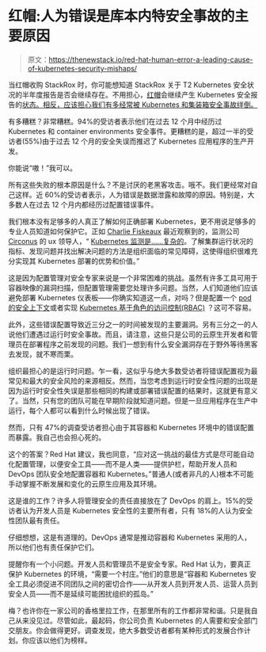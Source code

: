# 红帽:人为错误是库本内特安全事故的主要原因

> 原文：<https://thenewstack.io/red-hat-human-error-a-leading-cause-of-kubernetes-security-mishaps/>

当红帽收购 StackRox 时，你可能想知道 StackRox 关于 T2 Kubernetes 安全状况的半年度报告是否会继续存在。不用担心，[红帽](https://www.openshift.com/try?utm_content=inline-mention)会继续产生 Kubernetes 安全报告的[状态。相反，应该担心我们有多经常被 Kubernetes 和集装箱安全事故绊倒。](https://www.redhat.com/rhdc/managed-files/cl-state-kubernetes-security-report-ebook-f29117-202106-en.pdf)

有多糟糕？非常糟糕。94%的受访者表示他们在过去 12 个月中经历过 Kubernetes 和 container environments 安全事件。更糟糕的是，超过一半的受访者(55%)由于过去 12 个月的安全失误而推迟了 Kubernetes 应用程序的生产开发。

你能说“嗷！”我可以。

所有这些失败的根本原因是什么？不是讨厌的老黑客攻击。哦不。我们更经常对自己这样。近 60%的受访者表示，人为错误是数据泄露和故障的原因。特别是，大多数人在过去 12 个月内都经历过配置错误事件。

我们根本没有足够多的人真正了解如何正确部署 Kubernetes，更不用说足够多的专业人员知道如何保护它。正如 [Charlie Fiskeaux](https://www.linkedin.com/in/charlie-fiskeaux-4293a54/) 最近观察到的，监测公司 [Circonus](https://www.circonus.com/) 的 ux 领导人，“ [Kubernetes 监测是……复杂的](https://thenewstack.io/why-monitoring-kubernetes-is-so-challenging-and-how-to-manage-it/)。了解集群运行状况的指标、发现问题并找出解决问题的方法是组织面临的常见障碍，这使得组织很难充分实现其 Kubernetes 部署的优势和价值。”

这是因为配置管理对安全专家来说是一个非常困难的挑战。虽然有许多工具可用于容器映像的漏洞扫描，但配置管理需要您处理许多问题。当然，人们知道他们应该避免部署 Kubernetes 仪表板——你确实知道这一点，对吗？但是配置一个 [pod 的安全上下文](https://kubernetes.io/docs/tasks/configure-pod-container/security-context/)或者实现 [Kubernetes 基于角色的访问控制(RBAC)](https://kubernetes.io/docs/reference/access-authn-authz/rbac/) ？这可不容易。

此外，这些错误配置导致近三分之一的时间被发现的主要漏洞。另有三分之一的人说他们遭遇过运行时安全事故。而且，请注意，这些只是公司的云原生开发者和管理员在部署程序之前发现的问题。我们一想到有什么安全漏洞存在于野外等待黑客去发现，就不寒而栗。

组织最担心的是运行时问题。乍一看，这似乎与绝大多数受访者将错误配置视为最常见和最大的安全风险的来源相反。然而，当您考虑到运行时安全性问题的出现是因为运行时安全性失误是那些相同的构建或部署错误配置的结果时，这就更有意义了。当然，只有您的团队可能在早期阶段就知道问题。但是一旦应用程序在生产中运行，每个人都可以看到什么时候出现了错误。

然而，只有 47%的调查受访者担心由于其容器和 Kubernetes 环境中的错误配置而暴露。我自己也会担心死的。

这个的答案？Red Hat 建议，我也同意，“应对这一挑战的最佳方式是尽可能自动化配置管理，以便安全工具——而不是人类——提供护栏，帮助开发人员和 DevOps 团队安全地配置容器和 Kubernetes。”普通人(或者非凡的人)根本不可能手动掌握不断发展和变化的云原生应用及其环境。

这是谁的工作？许多人将管理安全的责任直接放在了 DevOps 的肩上。15%的受访者认为开发人员是 Kubernetes 安全性的主要所有者，只有 18%的人认为安全性团队最有责任。

仔细想想，这是有道理的。DevOps 通常是推动容器和 Kubernetes 采用的人，所以他们也有责任保护它们。

提醒你有一个小问题。开发人员和管理员不是安全专家。Red Hat 认为，要真正保护 Kubernetes 的环境，“需要一个村庄。”他们的意思是“容器和 Kubernetes 安全工具必须促进不同团队之间的密切合作——从开发人员到开发人员、运营人员到安全人员——而不是延续可能困扰组织的孤岛。”

梅？也许你在一家公司的香格里拉工作，在那里所有的工作都非常和谐。只是我自己从来没见过。尽管如此，最起码，你公司负责 Kubernetes 的人需要和安全部门交朋友。你会做得更好。调查发现，绝大多数受访者都有某种形式的发展合作计划。你应该以他们为榜样。

<svg xmlns:xlink="http://www.w3.org/1999/xlink" viewBox="0 0 68 31" version="1.1"><title>Group</title> <desc>Created with Sketch.</desc></svg>